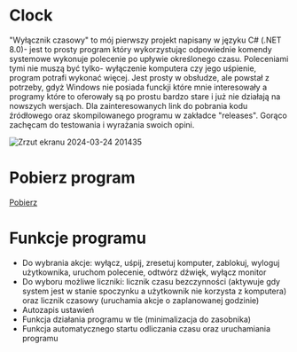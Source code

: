 # Clock
"Wyłącznik czasowy" to mój pierwszy projekt napisany w języku C# (.NET 8.0)- jest to prosty program który wykorzystując odpowiednie komendy systemowe wykonuje polecenie po upływie określonego czasu. Poleceniami tymi nie muszą być tylko- wyłączenie komputera czy jego uśpienie, program potrafi wykonać więcej. Jest prosty w obsłudze, ale powstał z potrzeby, gdyż Windows nie posiada funckji które mnie interesowały a programy które to oferowały są po prostu bardzo stare i już nie działają na nowszych wersjach. Dla zainteresowanych link do pobrania kodu źródłowego oraz skompilowanego programu w zakładce "releases". Gorąco zachęcam do testowania i wyrażania swoich opini.

![Zrzut ekranu 2024-03-24 201435](https://github.com/Mattronix7200/Clock/assets/74902609/ccd96d0e-8a57-477f-acfb-93096d2b3b1f)

# Pobierz program

[Pobierz](https://github.com/Mattronix7200/TimerSysApp/releases/tag/release-1.0.2)

# Funkcje programu
- Do wybrania akcje: wyłącz, uśpij, zresetuj komputer, zablokuj, wyloguj użytkownika, uruchom polecenie, odtwórz dźwięk, wyłącz monitor
- Do wyboru możliwe liczniki: licznik czasu bezczynności (aktywuje gdy system jest w stanie spoczynku a użytkownik nie korzysta z komputera) oraz licznik czasowy (uruchamia akcje o zaplanowanej godzinie)
- Autozapis ustawień
- Funkcja działania programu w tle (minimalizacja do zasobnika)
- Funkcja automatycznego startu odliczania czasu oraz uruchamiania programu
